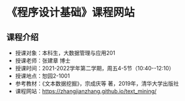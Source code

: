 # 《程序设计基础》课程网站


##  课程介绍

- 授课对象：本科生，大数据管理与应用201
- 授课老师：张建章 博士
- 授课时间：2021-2022学年第二学期，周五4-5节（10:40--12:10）
- 授课地点：恕园2-1001
- 参考教材：《文本数据挖掘》，宗成庆等 著，2019年，清华大学出版社
- 课程网站：https://zhangjianzhang.github.io/text_mining/
